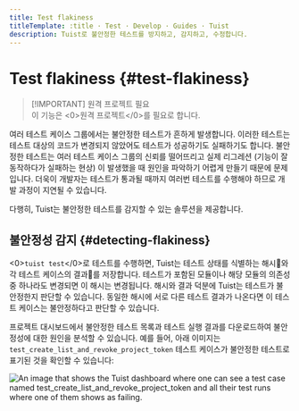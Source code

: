 ```yaml
---
title: Test flakiness
titleTemplate: :title · Test · Develop · Guides · Tuist
description: Tuist로 불안정한 테스트를 방지하고, 감지하고, 수정합니다.
---
```


# Test flakiness {#test-flakiness}

> [!IMPORTANT] 원격 프로젝트 필요\
> 이 기능은 <0>원격 프로젝트</0>를 필요로 합니다.

여러 테스트 케이스 그룹에서는 불안정한 테스트가 흔하게 발생합니다. 이러한 테스트는 테스트 대상의 코드가 변경되지 않았어도 테스트가 성공하기도 실패하기도 합니다. 불안정한 테스트는 여러 테스트 케이스 그룹의 신뢰를 떨어뜨리고 실제 리그레션 (기능이 잘 동작하다가 실패하는 현상) 이 발생했을 때 원인을 파악하기 어렵게 만들기 때문에 문제입니다. 더욱이 개발자는 테스트가 통과될 때까지 여러번 테스트를 수행해야 하므로 개발 과정이 지연될 수 있습니다.

다행히, Tuist는 불안정한 테스트를 감지할 수 있는 솔루션을 제공합니다.

## 불안정성 감지 {#detecting-flakiness}

<0>`tuist test`</0>로 테스트를 수행하면, Tuist는 테스트 상태를 식별하는 해시와 각 테스트 케이스의 결과를 저장합니다. 테스트가 포함된 모듈이나 해당 모듈의 의존성 중 하나라도 변경되면 이 해시는 변경됩니다. 해시와 결과 덕분에 Tuist는 테스트가 불안정한지 판단할 수 있습니다. 동일한 해시에 서로 다른 테스트 결과가 나온다면 이 테스트 케이스는 불안정하다고 판단할 수 있습니다.

프로젝트 대시보드에서 불안정한 테스트 목록과 테스트 실행 결과를 다운로드하여 불안정성에 대한 원인을 분석할 수 있습니다. 예를 들어, 아래 이미지는 `test_create_list_and_revoke_project_token` 테스트 케이스가 불안정한 테스트로 표기된 것을 확인할 수 있습니다:

<img src="/images/guides/develop/test/flaky-test-case.png" alt="An image that shows the Tuist dashboard where one can see a test case named test_create_list_and_revoke_project_token and all their test runs where one of them shows as failing."/>
